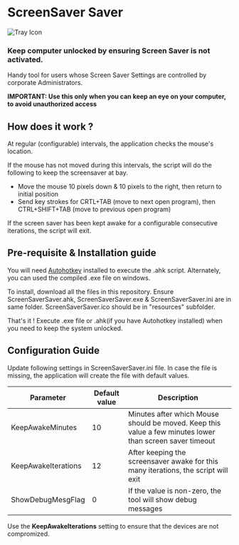 # ScreenSaver Saver

![Tray Icon](./resources/ScreenSaverSaver.ico)

### Keep computer unlocked by ensuring Screen Saver is not activated.

Handy tool for users whose Screen Saver Settings are controlled by corporate Administrators.

**IMPORTANT: Use this only when you can keep an eye on your computer, to avoid unauthorized access**

## How does it work ?
At regular (configurable) intervals, the application checks the mouse's location.

If the mouse has not moved during this intervals, the script will do the following to keep the screensaver at bay.

-  Move the mouse 10 pixels down & 10 pixels to the right, then return to initial position  
-  Send key strokes for CRTL+TAB (move to next open program), then CTRL+SHIFT+TAB (move to previous open program) 

If the screen saver has been kept awake for a configurable consecutive iterations, the script will exit.

## Pre-requisite & Installation guide
You will need [Autohotkey](https://www.autohotkey.com/) installed to execute the .ahk script.
Alternately, you can used the compiled .exe file on windows.

To install, download all the files in this repository.
Ensure ScreenSaverSaver.ahk, ScreenSaverSaver.exe & ScreenSaverSaver.ini are in same folder. 
ScreenSaverSaver.ico should be in "resources" subfolder.

That's it ! 
Execute .exe file or .ahk(if you have Autohotkey installed) when you need to keep the system unlocked.

## Configuration Guide

Update following settings in ScreenSaverSaver.ini file. In case the file is missing, the application will create the file with default values.

| Parameter |  Default value | Description |
| ------ | ------ | ----- |
|KeepAwakeMinutes| 10 | Minutes after which Mouse should be moved. Keep this value a few minutes lower than screen saver timeout |
|KeepAwakeIterations| 12 | After keeping the screensaver awake for this many iterations, the script will exit |
|ShowDebugMesgFlag| 0 | If the value is non-zero, the tool will show debug messages |


Use the **KeepAwakeIterations** setting to ensure that the devices are not compromized.
